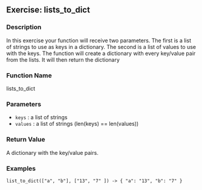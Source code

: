 Exercise: lists_to_dict
----------------------

### Description

In this exercise your function will receive two parameters.
The first is a list of strings to use as keys in
a dictionary.  The second is a list of values to use
with the keys.  The function will create a dictionary
with every key/value pair from the lists.  It
will then return the dictionary

### Function Name

lists_to_dict

### Parameters

* `keys`   : a list of strings
* `values` : a list of strings (len(keys) == len(values))

### Return Value

A dictionary with the key/value pairs.

### Examples

    list_to_dict(["a", "b"], ["13", "7" ]) -> { "a": "13", "b": "7" }
